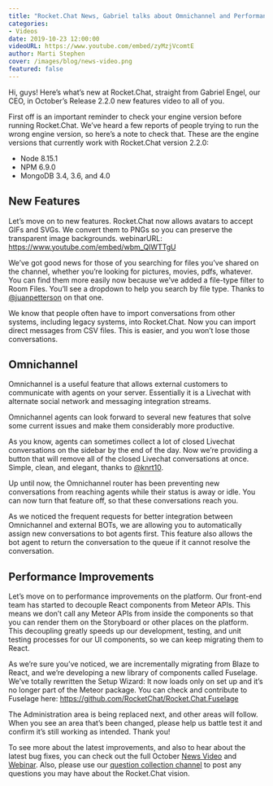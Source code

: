 ```yaml
---
title: "Rocket.Chat News, Gabriel talks about Omnichannel and Performance Improvements, plus New Features in our new 2.2.0 release"
categories:
- Videos
date: 2019-10-23 12:00:00
videoURL: https://www.youtube.com/embed/zyMzjVcomtE
author: Marti Stephen
cover: /images/blog/news-video.png
featured: false
---
```


Hi, guys! Here’s what’s new at Rocket.Chat, straight from Gabriel Engel, our CEO, in October’s Release 2.2.0 new features video to all of you.

First off is an important reminder to check your engine version before running Rocket.Chat. We’ve heard a few reports of people trying to run the wrong engine version, so here’s a note to check that. These are the engine versions that currently work with Rocket.Chat version 2.2.0:

- Node 8.15.1
- NPM 6.9.0
- MongoDB 3.4, 3.6, and 4.0

## New Features

Let’s move on to new features. Rocket.Chat now allows avatars to accept GIFs and SVGs. We convert them to PNGs so you can preserve the transparent image backgrounds.
webinarURL: https://www.youtube.com/embed/wbm_QIWTTgU

We’ve got good news for those of you searching for files you’ve shared on the channel, whether you’re looking for pictures, movies, pdfs, whatever. You can find them more easily now because we’ve  added a file-type filter to Room Files. You’ll see a dropdown to help you search by file type. Thanks to [@juanpetterson](https://github.com/juanpetterson) on that one.

We know that people often have to import conversations from other systems, including legacy systems, into Rocket.Chat. Now you can import direct messages from CSV files. This is easier, and you won’t lose those conversations.

## Omnichannel

Omnichannel is a useful feature that allows external customers to communicate with agents on your server. Essentially it is a Livechat with alternate social network and messaging integration streams.

Omnichannel agents can look forward to several new features that solve some current issues and make them considerably more productive.

As you know, agents can sometimes collect a lot of closed Livechat conversations on the sidebar by the end of the day. Now we’re providing a button that will remove all of the closed Livechat conversations at once. Simple, clean, and elegant, thanks to [@knrt10](https://github.com/knrt10).

Up until now, the Omnichannel router has been preventing new conversations from reaching agents while their status is away or idle. You can now turn that feature off, so that these conversations reach you.

As we noticed the frequent requests for better integration between Omnichannel and external BOTs, we are allowing you to automatically assign new conversations to bot agents first. This feature also allows the bot agent to return the conversation to the queue if it cannot resolve the conversation.

## Performance Improvements

Let’s move on to performance improvements on the platform. Our front-end team has started to decouple React components from Meteor APIs. This means we don’t call any Meteor APIs from inside the components so that you can render them on the Storyboard or other places on the platform. This decoupling greatly speeds up our development, testing, and unit testing processes for our UI components, so we can keep migrating them to React.

As we’re sure you’ve noticed, we are incrementally migrating from Blaze to React, and we’re developing a new library of components called Fuselage. We’ve totally rewritten the Setup Wizard: It now loads only on set up and it’s no longer part of the Meteor package. You can check and contribute to Fuselage here: <https://github.com/RocketChat/Rocket.Chat.Fuselage>

The Administration area is being replaced next, and other areas will follow. When you see an area that’s been changed, please help us battle test it and confirm it’s still working as intended. Thank you!

To see more about the latest improvements, and also to hear about the latest bug fixes, you can check out the full October [News Video](https://youtu.be/zyMzjVcomtE) and [Webinar](https://youtu.be/Akf0COYymns). Also, please use our [question collection channel](https://open.rocket.chat/channel/ask-gabriel-anything) to post any questions you may have about the Rocket.Chat vision.
